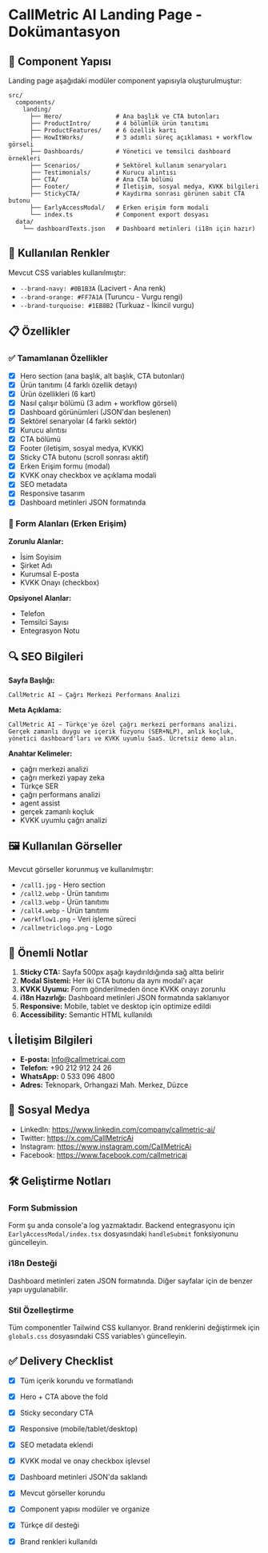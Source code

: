 # CallMetric AI Landing Page - Dokümantasyon

## 📁 Component Yapısı

Landing page aşağıdaki modüler component yapısıyla oluşturulmuştur:

```
src/
  components/
    landing/
      ├── Hero/               # Ana başlık ve CTA butonları
      ├── ProductIntro/       # 4 bölümlük ürün tanıtımı
      ├── ProductFeatures/    # 6 özellik kartı
      ├── HowItWorks/         # 3 adımlı süreç açıklaması + workflow görseli
      ├── Dashboards/         # Yönetici ve temsilci dashboard örnekleri
      ├── Scenarios/          # Sektörel kullanım senaryoları
      ├── Testimonials/       # Kurucu alıntısı
      ├── CTA/                # Ana CTA bölümü
      ├── Footer/             # İletişim, sosyal medya, KVKK bilgileri
      ├── StickyCTA/          # Kaydırma sonrası görünen sabit CTA butonu
      ├── EarlyAccessModal/   # Erken erişim form modali
      └── index.ts            # Component export dosyası
  data/
    └── dashboardTexts.json   # Dashboard metinleri (i18n için hazır)
```

## 🎨 Kullanılan Renkler

Mevcut CSS variables kullanılmıştır:

- `--brand-navy: #0B1B3A` (Lacivert - Ana renk)
- `--brand-orange: #FF7A1A` (Turuncu - Vurgu rengi)
- `--brand-turquoise: #1EB8B2` (Turkuaz - İkincil vurgu)

## 📋 Özellikler

### ✅ Tamamlanan Özellikler

- [x] Hero section (ana başlık, alt başlık, CTA butonları)
- [x] Ürün tanıtımı (4 farklı özellik detayı)
- [x] Ürün özellikleri (6 kart)
- [x] Nasıl çalışır bölümü (3 adım + workflow görseli)
- [x] Dashboard görünümleri (JSON'dan beslenen)
- [x] Sektörel senaryolar (4 farklı sektör)
- [x] Kurucu alıntısı
- [x] CTA bölümü
- [x] Footer (iletişim, sosyal medya, KVKK)
- [x] Sticky CTA butonu (scroll sonrası aktif)
- [x] Erken Erişim formu (modal)
- [x] KVKK onay checkbox ve açıklama modali
- [x] SEO metadata
- [x] Responsive tasarım
- [x] Dashboard metinleri JSON formatında

### 📝 Form Alanları (Erken Erişim)

**Zorunlu Alanlar:**
- İsim Soyisim
- Şirket Adı
- Kurumsal E-posta
- KVKK Onayı (checkbox)

**Opsiyonel Alanlar:**
- Telefon
- Temsilci Sayısı
- Entegrasyon Notu

## 🔍 SEO Bilgileri

**Sayfa Başlığı:**
```
CallMetric AI — Çağrı Merkezi Performans Analizi
```

**Meta Açıklama:**
```
CallMetric AI — Türkçe'ye özel çağrı merkezi performans analizi. 
Gerçek zamanlı duygu ve içerik füzyonu (SER+NLP), anlık koçluk, 
yönetici dashboard'ları ve KVKK uyumlu SaaS. Ücretsiz demo alın.
```

**Anahtar Kelimeler:**
- çağrı merkezi analizi
- çağrı merkezi yapay zeka
- Türkçe SER
- çağrı performans analizi
- agent assist
- gerçek zamanlı koçluk
- KVKK uyumlu çağrı analizi

## 🖼️ Kullanılan Görseller

Mevcut görseller korunmuş ve kullanılmıştır:
- `/call1.jpg` - Hero section
- `/call2.webp` - Ürün tanıtımı
- `/call3.webp` - Ürün tanıtımı
- `/call4.webp` - Ürün tanıtımı
- `/workflow1.png` - Veri işleme süreci
- `/callmetriclogo.png` - Logo

## 🚀 Önemli Notlar

1. **Sticky CTA:** Sayfa 500px aşağı kaydırıldığında sağ altta belirir
2. **Modal Sistemi:** Her iki CTA butonu da aynı modal'ı açar
3. **KVKK Uyumu:** Form gönderilmeden önce KVKK onayı zorunlu
4. **i18n Hazırlığı:** Dashboard metinleri JSON formatında saklanıyor
5. **Responsive:** Mobile, tablet ve desktop için optimize edildi
6. **Accessibility:** Semantic HTML kullanıldı

## 📞 İletişim Bilgileri

- **E-posta:** Info@callmetricai.com
- **Telefon:** +90 212 912 24 26
- **WhatsApp:** 0 533 096 4800
- **Adres:** Teknopark, Orhangazi Mah. Merkez, Düzce

## 🔗 Sosyal Medya

- LinkedIn: https://www.linkedin.com/company/callmetric-ai/
- Twitter: https://x.com/CallMetricAi
- Instagram: https://www.instagram.com/CallMetricAi
- Facebook: https://www.facebook.com/callmetricai

## 🛠️ Geliştirme Notları

### Form Submission
Form şu anda console'a log yazmaktadır. Backend entegrasyonu için `EarlyAccessModal/index.tsx` dosyasındaki `handleSubmit` fonksiyonunu güncelleyin.

### i18n Desteği
Dashboard metinleri zaten JSON formatında. Diğer sayfalar için de benzer yapı uygulanabilir.

### Stil Özelleştirme
Tüm componentler Tailwind CSS kullanıyor. Brand renklerini değiştirmek için `globals.css` dosyasındaki CSS variables'ı güncelleyin.

## ✅ Delivery Checklist

- [x] Tüm içerik korundu ve formatlandı
- [x] Hero + CTA above the fold
- [x] Sticky secondary CTA
- [x] Responsive (mobile/tablet/desktop)
- [x] SEO metadata eklendi
- [x] KVKK modal ve onay checkbox işlevsel
- [x] Dashboard metinleri JSON'da saklandı
- [x] Mevcut görseller korundu
- [x] Component yapısı modüler ve organize
- [x] Türkçe dil desteği
- [x] Brand renkleri kullanıldı




